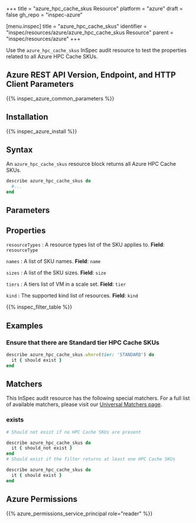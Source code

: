 +++
title = "azure_hpc_cache_skus Resource"
platform = "azure"
draft = false
gh_repo = "inspec-azure"

[menu.inspec]
title = "azure_hpc_cache_skus"
identifier = "inspec/resources/azure/azure_hpc_cache_skus Resource"
parent = "inspec/resources/azure"
+++

Use the `azure_hpc_cache_skus` InSpec audit resource to test the properties related to all Azure HPC Cache SKUs.

## Azure REST API Version, Endpoint, and HTTP Client Parameters

{{% inspec_azure_common_parameters %}}

## Installation

{{% inspec_azure_install %}}

## Syntax

An `azure_hpc_cache_skus` resource block returns all Azure HPC Cache SKUs.

```ruby
describe azure_hpc_cache_skus do
  #...
end
```

## Parameters

## Properties

`resourceTypes`
: A resource types list of the SKU applies to. **Field**: `resourceType`

`names`
: A list of SKU names. **Field**: `name`

`sizes`
: A list of the SKU sizes. **Field**: `size`

`tiers`
: A tiers list of VM in a scale set. **Field**: `tier`

`kind`
: The supported kind list of resources. **Field**: `kind`

{{% inspec_filter_table %}}

## Examples

### Ensure that there are Standard tier HPC Cache SKUs

```ruby
describe azure_hpc_cache_skus.where(tier: 'STANDARD') do
  it { should exist }
end
```

## Matchers

This InSpec audit resource has the following special matchers. For a full list of available matchers, please visit our [Universal Matchers page](https://www.inspec.io/docs/reference/matchers/).

### exists

```ruby
# Should not exist if no HPC Cache SKUs are present

describe azure_hpc_cache_skus do
  it { should_not exist }
end
# Should exist if the filter returns at least one HPC Cache SKUs

describe azure_hpc_cache_skus do
  it { should exist }
end
```

## Azure Permissions

{{% azure_permissions_service_principal role="reader" %}}
